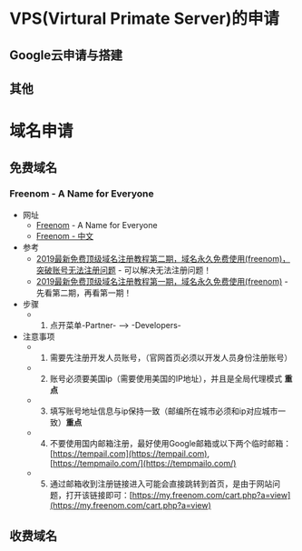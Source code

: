 # VPS(Virtural Primate Server)的申请
## Google云申请与搭建
## 其他 
# 域名申请
## 免费域名
### Freenom - A Name for Everyone
   * 网址
      + [Freenom](https://www.freenom.com/en/index.html) - A Name for Everyone<br>
      + [Freenom - 中文](https://www.freenom.com/zh/index.html)<br>
   * 参考
      + [2019最新免费顶级域名注册教程第二期，域名永久免费使用(freenom)，突破账号无法注册问题](https://www.youtube.com/watch?v=VxfyjmaKby4) - 可以解决无法注册问题！<br>
      + [2019最新免费顶级域名注册教程第一期，域名永久免费使用(freenom)](https://www.youtube.com/watch?v=bDcNZCXv04g) - 先看第二期，再看第一期！<br>
   * 步骤
      + 1. 点开菜单-Partner- --> -Developers-
   * 注意事项
      + 1. 需要先注册开发人员账号，（官网首页必须以开发人员身份注册账号）
      + 2. 账号必须要美国ip（需要使用美国的IP地址），并且是全局代理模式  **重点**
      + 3. 填写账号地址信息与ip保持一致（邮编所在城市必须和ip对应城市一致）**重点**
      + 4. 不要使用国内邮箱注册，最好使用Google邮箱或以下两个临时邮箱：[https://tempail.com](https://tempail.com), [https://tempmailo.com/](https://tempmailo.com/)<br>
      + 5. 通过邮箱收到注册链接进入可能会直接跳转到首页，是由于网站问题，打开该链接即可：[https://my.freenom.com/cart.php?a=view](https://my.freenom.com/cart.php?a=view)<br>
## 收费域名
